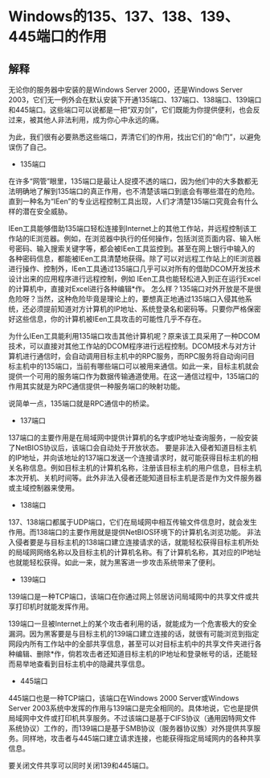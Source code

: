 # Windows的135、137、138、139、445端口的作用

## 解释

无论你的服务器中安装的是Windows Server 2000，还是Windows Server 2003，它们无一例外会在默认安装下开通135端口、137端口、138端口、139端口和445端口。这些端口可以说都是一把“双刃剑”，它们既能为你提供便利，也会反过来，被其他人非法利用，成为你心中永远的痛。

为此，我们很有必要熟悉这些端口，弄清它们的作用，找出它们的“命门”，以避免误伤了自己。

- 135端口

在许多“网管”眼里，135端口是最让人捉摸不透的端口，因为他们中的大多数都无法明确地了解到135端口的真正作用，也不清楚该端口到底会有哪些潜在的危险。直到一种名为“IEen”的专业远程控制工具出现，人们才清楚135端口究竟会有什么样的潜在安全威胁。

IEen工具能够借助135端口轻松连接到Internet上的其他工作站，并远程控制该工作站的IE浏览器。例如，在浏览器中执行的任何操作，包括浏览页面内容、输入帐号密码、输入搜索关键字等，都会被IEen工具监控到。甚至在网上银行中输入的各种密码信息，都能被IEen工具清楚地获得。除了可以对远程工作站上的IE浏览器进行操作、控制外，IEen工具通过135端口几乎可以对所有的借助DCOM开发技术设计出来的应用程序进行远程控制，例如 IEen工具也能轻松进入到正在运行Excel的计算机中，直接对Excel进行各种编辑*作。
怎么样？135端口对外开放是不是很危险呀？当然，这种危险毕竟是理论上的，要想真正地通过135端口入侵其他系统，还必须提前知道对方计算机的IP地址、系统登录名和密码等。只要你严格保密好这些信息，你的计算机被IEen工具攻击的可能性几乎不存在。

为什么IEen工具能利用135端口攻击其他计算机呢？原来该工具采用了一种DCOM技术，可以直接对其他工作站的DCOM程序进行远程控制。DCOM技术与对方计算机进行通信时，会自动调用目标主机中的RPC服务，而RPC服务将自动询问目标主机中的135端口，当前有哪些端口可以被用来通信。如此一来，目标主机就会提供一个可用的服务端口作为数据传输通道使用。在这一通信过程中，135端口的作用其实就是为RPC通信提供一种服务端口的映射功能。

说简单一点，135端口就是RPC通信中的桥梁。

- 137端口

137端口的主要作用是在局域网中提供计算机的名字或IP地址查询服务，一般安装了NetBIOS协议后，该端口会自动处于开放状态。
要是非法入侵者知道目标主机的IP地址，并向该地址的137端口发送一个连接请求时，就可能获得目标主机的相关名称信息。例如目标主机的计算机名称，注册该目标主机的用户信息，目标主机本次开机、关机时间等。此外非法入侵者还能知道目标主机是否是作为文件服务器或主域控制器来使用。

- 138端口

137、138端口都属于UDP端口，它们在局域网中相互传输文件信息时，就会发生作用。而138端口的主要作用就是提供NetBIOS环境下的计算机名浏览功能。
非法入侵者要是与目标主机的138端口建立连接请求的话，就能轻松获得目标主机所处的局域网网络名称以及目标主机的计算机名称。有了计算机名称，其对应的IP地址也就能轻松获得。如此一来，就为黑客进一步攻击系统带来了便利。

- 139端口

139端口是一种TCP端口，该端口在你通过网上邻居访问局域网中的共享文件或共享打印机时就能发挥作用。

139端口一旦被Internet上的某个攻击者利用的话，就能成为一个危害极大的安全漏洞。因为黑客要是与目标主机的139端口建立连接的话，就很有可能浏览到指定网段内所有工作站中的全部共享信息，甚至可以对目标主机中的共享文件夹进行各种编辑、删除*作，倘若攻击者还知道目标主机的IP地址和登录帐号的话，还能轻而易举地查看到目标主机中的隐藏共享信息。

- 445端口

445端口也是一种TCP端口，该端口在Windows 2000 Server或Windows Server 2003系统中发挥的作用与139端口是完全相同的。具体地说，它也是提供局域网中文件或打印机共享服务。不过该端口是基于CIFS协议（通用因特网文件系统协议）工作的，而139端口是基于SMB协议（服务器协议族）对外提供共享服务。同样地，攻击者与445端口建立请求连接，也能获得指定局域网内的各种共享信息。

要关闭文件共享可以同时关闭139和445端口。
